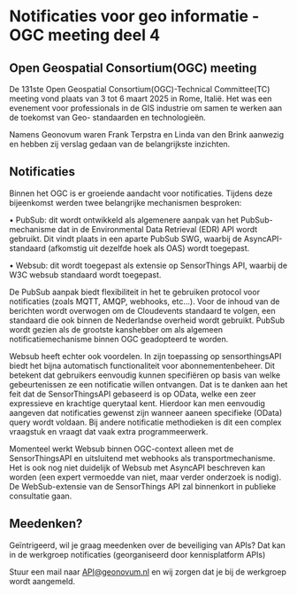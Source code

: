# Notificaties voor geo informatie - OGC meeting deel 4

## Open Geospatial Consortium(OGC) meeting

De 131ste Open Geospatial Consortium(OGC)-Technical Committee(TC) meeting vond plaats van 3 tot 6 maart 2025 in Rome, Italië. Het was een evenement voor professionals in de GIS industrie om samen te werken aan de toekomst van Geo- standaarden en technologieën. 

Namens Geonovum waren Frank Terpstra en Linda van den Brink aanwezig en hebben zij verslag gedaan van de belangrijkste inzichten.  

## Notificaties 

Binnen het OGC is er groeiende aandacht voor notificaties. Tijdens deze bijeenkomst werden twee belangrijke mechanismen besproken: 

• PubSub: dit wordt ontwikkeld als algemenere aanpak van het PubSub-mechanisme dat in de Environmental Data Retrieval (EDR) API wordt gebruikt. Dit vindt plaats in een aparte PubSub SWG, waarbij de AsyncAPI-standaard (afkomstig uit dezelfde hoek als OAS) wordt toegepast. 

• Websub: dit wordt toegepast als extensie op SensorThings API, waarbij de W3C websub standaard wordt toegepast. 

De PubSub aanpak biedt flexibiliteit in het te gebruiken protocol voor notificaties (zoals MQTT, AMQP, webhooks, etc…). Voor de inhoud van de berichten wordt overwogen om de Cloudevents standaard te volgen, een standaard die ook binnen de Nederlandse overheid wordt gebruikt. PubSub wordt gezien als de grootste kanshebber om als algemeen notificatiemechanisme binnen OGC geadopteerd te worden.  

Websub heeft echter ook voordelen. In zijn toepassing op sensorthingsAPI biedt het bijna automatisch functionaliteit voor abonnementenbeheer. Dit betekent dat gebruikers eenvoudig kunnen specifiëren op basis van welke gebeurtenissen ze een notificatie willen ontvangen. Dat is te danken aan het feit dat de SensorThingsAPI gebaseerd is op OData, welke een zeer expressieve en krachtige querytaal kent. Hierdoor kan men eenvoudig aangeven dat notificaties gewenst zijn wanneer aaneen specifieke (OData) query wordt voldaan. Bij andere notificatie methodieken is dit een complex vraagstuk en vraagt dat vaak extra programmeerwerk.  

Momenteel werkt Websub binnen OGC-context alleen met de SensorThingsAPI en uitsluitend met webhooks als transportmechanisme. Het is ook nog niet duidelijk of Websub met AsyncAPI beschreven kan worden (een expert vermoedde van niet, maar verder onderzoek is nodig). De WebSub-extensie van de SensorThings API zal binnenkort in publieke consultatie gaan. 

## Meedenken? 

Geïntrigeerd, wil je graag meedenken over de beveiliging van APIs? Dat kan in de werkgroep notificaties (georganiseerd door kennisplatform APIs) 

Stuur een mail naar API@geonovum.nl en wij zorgen dat je bij de werkgroep wordt aangemeld.